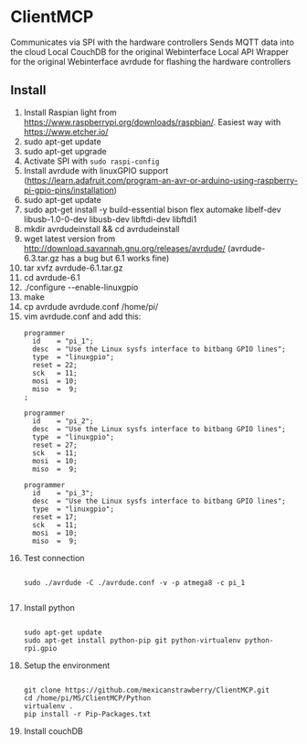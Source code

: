 # ClientMCP

Communicates via SPI with the hardware controllers 
Sends MQTT data into the cloud
Local CouchDB for the original Webinterface
Local API Wrapper for the original Webinterface
avrdude for flashing the hardware controllers

## Install

1. Install Raspian light from https://www.raspberrypi.org/downloads/raspbian/. Easiest way with https://www.etcher.io/
  1. sudo apt-get update
  2. sudo apt-get upgrade
2. Activate SPI with `sudo raspi-config`
3. Install avrdude with linuxGPIO support (https://learn.adafruit.com/program-an-avr-or-arduino-using-raspberry-pi-gpio-pins/installation)
  1. sudo apt-get update
  2. sudo apt-get install -y build-essential bison flex automake libelf-dev libusb-1.0-0-dev libusb-dev libftdi-dev libftdi1
  3. mkdir avrdudeinstall && cd avrdudeinstall
  4. wget latest version from http://download.savannah.gnu.org/releases/avrdude/   (avrdude-6.3.tar.gz has a bug but 6.1 works fine) 
  5. tar xvfz avrdude-6.1.tar.gz
  6. cd avrdude-6.1
  7. ./configure --enable-linuxgpio
  8. make
  9. cp avrdude avrdude.conf /home/pi/
  10. vim avrdude.conf and add this:
      ```
      programmer
        id    = "pi_1";
        desc  = "Use the Linux sysfs interface to bitbang GPIO lines";
        type  = "linuxgpio";
        reset = 22;
        sck   = 11;
        mosi  = 10;
        miso  =  9;
      ;

      programmer
        id    = "pi_2";
        desc  = "Use the Linux sysfs interface to bitbang GPIO lines";
        type  = "linuxgpio";
        reset = 27;
        sck   = 11;
        mosi  = 10;
        miso  =  9;
      
      programmer
        id    = "pi_3";
        desc  = "Use the Linux sysfs interface to bitbang GPIO lines";
        type  = "linuxgpio";
        reset = 17;
        sck   = 11;
        mosi  = 10;
        miso  =  9;
       ```
  11. Test connection 
      ```
    
      sudo ./avrdude -C ./avrdude.conf -v -p atmega8 -c pi_1
    
      ```
4. Install python
    ```
    
    sudo apt-get update
    sudo apt-get install python-pip git python-virtualenv python-rpi.gpio
    
    ```
5. Setup the environment
   ```
   
   git clone https://github.com/mexicanstrawberry/ClientMCP.git
   cd /home/pi/MS/ClientMCP/Python
   virtualenv .
   pip install -r Pip-Packages.txt
   
   ```
9. Install couchDB



